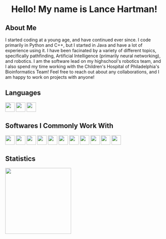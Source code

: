<h1 align="center">Hello! My name is Lance Hartman!</h1>

<h2>About Me</h2>
<p>I started coding at a young age, and have continued ever since. I code primarily in Python and C++, but I started in Java and have a lot of experience using it. I have been facinated by a variety of different topics, specifically pathfinding, Artificial Intelligence (primarily neural networking), and robotics. I am the software lead on my highschool's robotics team, and I also spend my time working with the Children's Hospital of Philadelphia's Bioinformatics Team! Feel free to reach out about any collaborations, and I am happy to work on projects with anyone!</p>

<h2>Languages</h2>
<p float="left">
  <img height="30em" src="https://img.shields.io/badge/C%2B%2B-00599C?style=for-the-badge&logo=c%2B%2B&logoColor=white" />
  <img height="30em" src="https://img.shields.io/badge/OpenJDK-ED8B00?style=for-the-badge&logo=openjdk&logoColor=white" />
  <img height="30em" src="https://img.shields.io/badge/Python-FFD43B?style=for-the-badge&logo=python&logoColor=blue" />
</p>

<h2>Softwares I Commonly Work With</h2>
<p float="left">
  <img height="30em" src="https://img.shields.io/badge/TensorFlow-FF6F00?style=for-the-badge&logo=tensorflow&logoColor=white" />
  <img height="30em" src="https://img.shields.io/badge/CMake-064F8C?style=for-the-badge&logo=cmake&logoColor=white" />
  <img height="30em" src="https://img.shields.io/badge/conda-342B029.svg?&style=for-the-badge&logo=anaconda&logoColor=white" />
  <img height="30em" src="https://img.shields.io/badge/Electron-2B2E3A?style=for-the-badge&logo=electron&logoColor=9FEAF9" />
  <img height="30em" src="https://img.shields.io/badge/gradle-02303A?style=for-the-badge&logo=gradle&logoColor=white" />
  <img height="30em" src="https://img.shields.io/badge/Jupyter-F37626.svg?&style=for-the-badge&logo=Jupyter&logoColor=white" />
  <img height="30em" src="https://img.shields.io/badge/Node.js-339933?style=for-the-badge&logo=nodedotjs&logoColor=white" />
  <img height="30em" src="https://img.shields.io/badge/CLion-000000?style=for-the-badge&logo=clion&logoColor=white" />
  <img height="30em" src="https://img.shields.io/badge/IntelliJ_IDEA-000000.svg?style=for-the-badge&logo=intellij-idea&logoColor=white" />
  <img height="30em" src="https://img.shields.io/badge/PyCharm-000000.svg?&style=for-the-badge&logo=PyCharm&logoColor=white" />
  <img height="30em" src="https://img.shields.io/badge/VSCode-0078D4?style=for-the-badge&logo=visual%20studio%20code&logoColor=white" />
</p>

<h2>Statistics</h2>
<p float="center">
  <img height="210em" src="https://github-readme-stats.vercel.app/api?username=LanceGuy5&show_icons=true&hide_border=true&&count_private=true&include_all_commits=true" />
</p>
